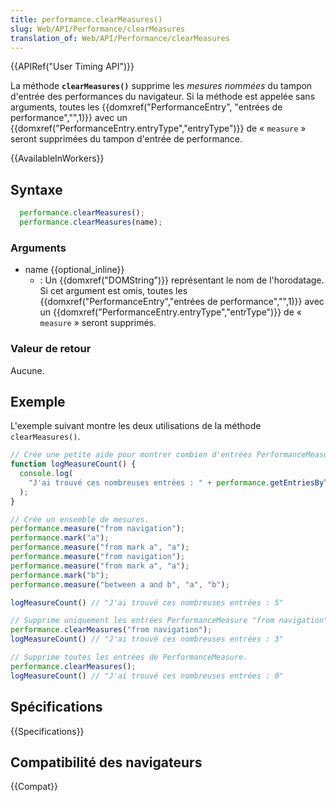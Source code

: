 ```yaml
---
title: performance.clearMeasures()
slug: Web/API/Performance/clearMeasures
translation_of: Web/API/Performance/clearMeasures
---
```


{{APIRef("User Timing API")}}

La méthode **`clearMeasures()`** supprime les _mesures nommées_ du tampon d'entrée des performances du navigateur. Si la méthode est appelée sans arguments, toutes les {{domxref("PerformanceEntry", "entrées de performance","",1)}} avec un {{domxref("PerformanceEntry.entryType","entryType")}} de « `measure` » seront supprimées du tampon d'entrée de performance.

{{AvailableInWorkers}}

## Syntaxe

```js
  performance.clearMeasures();
  performance.clearMeasures(name);
```

### Arguments

- name {{optional_inline}}
  - : Un {{domxref("DOMString")}} représentant le nom de l'horodatage. Si cet argument est omis, toutes les {{domxref("PerformanceEntry","entrées de performance","",1)}} avec un {{domxref("PerformanceEntry.entryType","entrType")}} de « `measure` » seront supprimés.

### Valeur de retour

Aucune.

## Exemple

L'exemple suivant montre les deux utilisations de la méthode `clearMeasures()`.

```js
// Crée une petite aide pour montrer combien d'entrées PerformanceMeasure il y a.
function logMeasureCount() {
  console.log(
    "J'ai trouvé ces nombreuses entrées : " + performance.getEntriesByType("measure").length
  );
}

// Crée un ensemble de mesures.
performance.measure("from navigation");
performance.mark("a");
performance.measure("from mark a", "a");
performance.measure("from navigation");
performance.measure("from mark a", "a");
performance.mark("b");
performance.measure("between a and b", "a", "b");

logMeasureCount() // "J'ai trouvé ces nombreuses entrées : 5"

// Supprime uniquement les entrées PerformanceMeasure "from navigation".
performance.clearMeasures("from navigation");
logMeasureCount() // "J'ai trouvé ces nombreuses entrées : 3"

// Supprime toutes les entrées de PerformanceMeasure.
performance.clearMeasures();
logMeasureCount() // "J'ai trouvé ces nombreuses entrées : 0"
```

## Spécifications

{{Specifications}}

## Compatibilité des navigateurs

{{Compat}}

